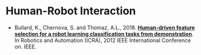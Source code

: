 # Human-Robot Interaction
* Bullard, K., Chernova, S. and Thomaz, A.L., 2018. 
[**Human-driven feature selection for a robot learning classification tasks from demonstration**](human_feature_selection_robot_task.md). 
In Robotics and Automation (ICRA), 2012 IEEE International Conference on. IEEE.